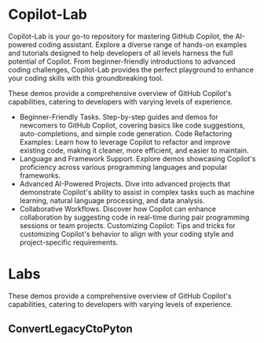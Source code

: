 # Copilot-Lab
Copilot-Lab is your go-to repository for mastering GitHub Copilot, the AI-powered coding assistant. Explore a diverse range of hands-on examples and tutorials designed to help developers of all levels harness the full potential of Copilot. From beginner-friendly introductions to advanced coding challenges, Copilot-Lab provides the perfect playground to enhance your coding skills with this groundbreaking tool.

These demos provide a comprehensive overview of GitHub Copilot's capabilities, catering to developers with varying levels of experience.

- Beginner-Friendly Tasks. Step-by-step guides and demos for newcomers to GitHub Copilot, covering basics like code suggestions, auto-completions, and simple code generation.
Code Refactoring Examples: Learn how to leverage Copilot to refactor and improve existing code, making it cleaner, more efficient, and easier to maintain.
- Language and Framework Support. Explore demos showcasing Copilot's proficiency across various programming languages and popular frameworks.
- Advanced AI-Powered Projects. Dive into advanced projects that demonstrate Copilot's ability to assist in complex tasks such as machine learning, natural language processing, and data analysis.
- Collaborative Workflows. Discover how Copilot can enhance collaboration by suggesting code in real-time during pair programming sessions or team projects.
Customizing Copilot: Tips and tricks for customizing Copilot's behavior to align with your coding style and project-specific requirements.

# Labs
These demos provide a comprehensive overview of GitHub Copilot's capabilities, catering to developers with varying levels of experience.

## ConvertLegacyCtoPyton
